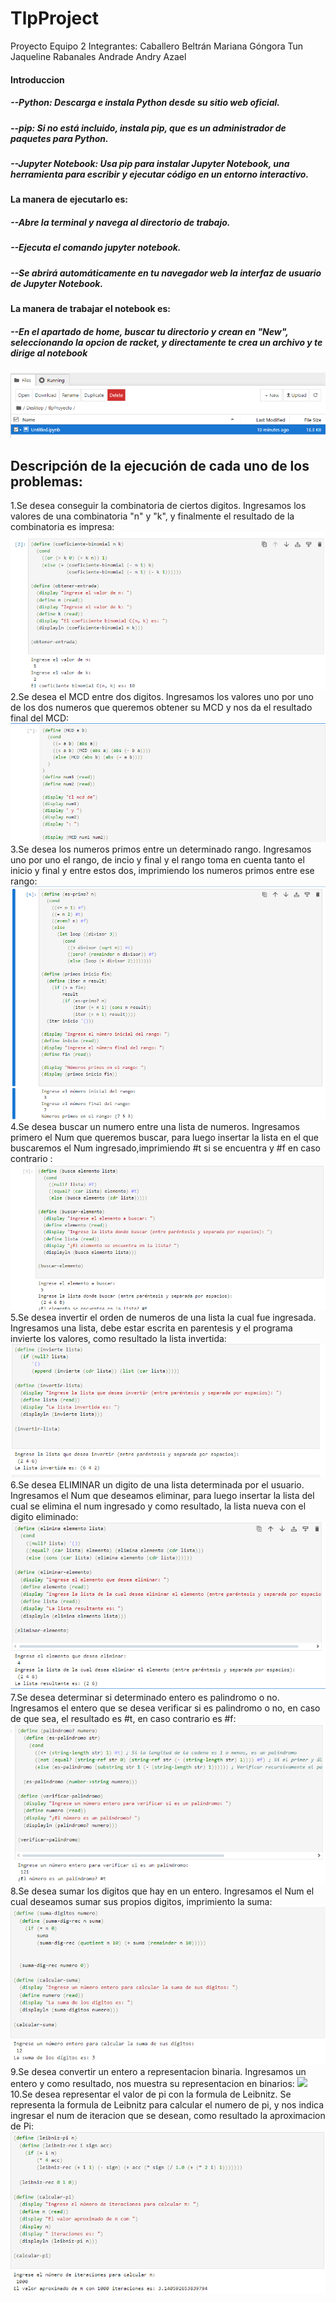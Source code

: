 # TlpProject
Proyecto
Equipo 2
Integrantes:
Caballero Beltrán Mariana
Góngora Tun Jaqueline
Rabanales Andrade Andry Azael
#### Introduccion
##### --Python: Descarga e instala Python desde su sitio web oficial.

##### --pip: Si no está incluido, instala pip, que es un administrador de paquetes para Python.

##### --Jupyter Notebook: Usa pip para instalar Jupyter Notebook, una herramienta para escribir y ejecutar código en un entorno interactivo.
#### La manera de ejecutarlo es:
##### --Abre la terminal y navega al directorio de trabajo.
##### --Ejecuta el comando jupyter notebook.
##### --Se abrirá automáticamente en tu navegador web la interfaz de usuario de Jupyter Notebook.
#### La manera de trabajar el notebook es:
##### --En el apartado de home, buscar tu directorio y crean en "New", seleccionando la opcion de racket, y directamente te crea un archivo y te dirige al notebook
<img src="/ImgTlp/Inicio.png"/>

## Descripción de la ejecución de cada uno de los problemas:
1.Se desea conseguir la combinatoria de ciertos digitos. Ingresamos los valores de una combinatoria "n" y "k", y finalmente el resultado de la combinatoria es impresa:
<img src="/ImgTlp/Ejercicio1.png"/>
2.Se desea el MCD entre dos digitos. Ingresamos los valores uno por uno de los dos numeros que queremos obtener su MCD y nos da el resultado final del MCD:
<img src="/ImgTlp/Ejercicio2.png"/>
3.Se desea los numeros primos entre un determinado rango. Ingresamos uno por uno el rango, de incio y final y el rango toma en cuenta tanto el inicio y final y entre estos dos, imprimiendo los numeros primos entre ese rango:
<img src="/ImgTlp/Ejercicio3.png"/>
4.Se desea buscar un numero entre una lista de numeros. Ingresamos primero el Num que queremos buscar, para luego insertar la lista en el que buscaremos el Num ingresado,imprimiendo #t si se encuentra y #f en caso contrario :
<img src="/ImgTlp/Ejercicio4.png"/>
5.Se desea invertir el orden de numeros de una lista la cual fue ingresada. Ingresamos una lista, debe estar escrita en parentesis y el programa invierte los valores, como resultado la lista invertida:
<img src="/ImgTlp/Ejercicio5.png"/>
6.Se desea ELIMINAR un digito de una lista determinada por el usuario. Ingresamos el Num que deseamos eliminar, para luego insertar la lista del cual se elimina el num ingresado y como resultado, la lista nueva con el digito eliminado:
<img src="/ImgTlp/Ejercicio6.png"/>
7.Se desea determinar si determinado entero es palindromo o no. Ingresamos el entero que se desea verificar si es palindromo o no, en caso de que sea, el resultado es #t, en caso contrario es #f:
<img src="/ImgTlp/Ejercicio7.png"/>
8.Se desea sumar los digitos que hay en un entero. Ingresamos el Num el cual deseamos sumar sus propios digitos, imprimiento la suma:
<img src="/ImgTlp/Ejercicio8.png"/>
9.Se desea convertir un entero a representacion binaria. Ingresamos un entero y como resultado, nos muestra su representacion en binarios:
<img src="/ImgTlp/Ejercicio9.png"/>
10.Se desea representar el valor de pi con la formula de Leibnitz. Se representa la formula de Leibnitz para calcular el numero de pi, y nos indica ingresar el num de iteracion que se desean, como resultado la aproximacion de Pi:
<img src="/ImgTlp/Ejercicio10.png"/>
